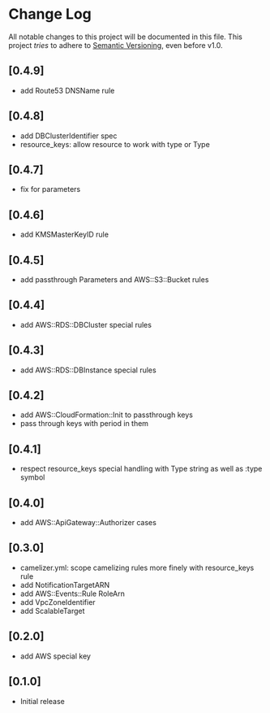 # Change Log

All notable changes to this project will be documented in this file.
This project *tries* to adhere to [Semantic Versioning](http://semver.org/), even before v1.0.

## [0.4.9]
- add Route53 DNSName rule

## [0.4.8]
- add DBClusterIdentifier spec
- resource_keys: allow resource to work with type or Type

## [0.4.7]
- fix for parameters

## [0.4.6]
- add KMSMasterKeyID rule

## [0.4.5]
- add passthrough Parameters and AWS::S3::Bucket rules

## [0.4.4]
- add AWS::RDS::DBCluster special rules

## [0.4.3]
- add AWS::RDS::DBInstance special rules

## [0.4.2]
- add AWS::CloudFormation::Init to passthrough keys
- pass through keys with period in them

## [0.4.1]
- respect resource_keys special handling with Type string as well as :type symbol

## [0.4.0]
- add AWS::ApiGateway::Authorizer cases

## [0.3.0]
- camelizer.yml: scope camelizing rules more finely with resource_keys rule
- add NotificationTargetARN
- add AWS::Events::Rule RoleArn
- add VpcZoneIdentifier
- add ScalableTarget

## [0.2.0]
- add AWS special key

## [0.1.0]
- Initial release
